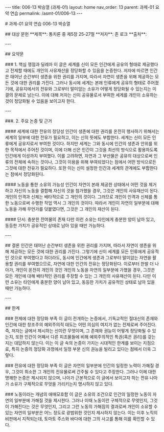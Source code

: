 \-\-- title: 006-13 박승열 (과제-01) layout: home nav_order: 13 parent:
과제-01 요약 연습 permalink: /asmt-01/006-13 \-\--

\# 과제-01 요약 연습 006-13 박승열

\## 대상 문헌 \*\*제목\*\*: 통치론 중 제5장 25-27절 \*\*저자\*\*: 존
로크 \*\*출처\*\*:

\-\--

\## 요약문

\### 1. 핵심 쟁점과 딜레마 이 글은 세계를 신이 모든 인간에게 공유의
형태로 제공했다고 전제할 때에도 개인의 사유재산을 정당화할 수 있음을
논증한다. 저자에 따르면 인간은 태어난 순간부터 생존을 위한 권리를
가지며, 따라서 자연이 생존을 위해 제공하는 모든 것에 대한 권리를 가진다.
그러나 동시에 세계는 본래 인류에게 공유의 형태로 주어졌기에,
공유지에서의 전유와 그로부터 말미암는 소유가 어떻게 정당화될 수 있는지는
미결의 문제로 남는다. 이에 대해 저자는 신이 공유물로서 부여한 세계를
개인이 소유하는 것이 정당화될 수 있음을 보이고자 한다.

\-\--

###. 2. 주요 논증 및 근거

\#### 세계에 대한 전유의 정당성 인간이 생존에 대한 권리를 온전히
행사하기 위해서는 세계의 일부에 대한 전유가 필요하고, 이는 신의 뜻에도
부합한다. 세계는 신이 모든 인류에게 공유지로서 부여한 것이다. 하지만
세계는 그와 동시에 인간의 생존과 안위를 위한 목적에서 주어진 것이며,
이에 더해 신은 인간이 그것을 최선의 방식으로 활용하도록 인간에게
이성까지 부여했다. 이를 고려하면, 자연과 그 부산물은 공유의 대상으로써
인류의 전체에 속하는 것이나, 그것이 이용을 위해 부여되었다는 점에서 어떤
방식으로든 그것에 대한 전유가 필요하다. 또한 이는 신이 설정한 인간과
세계의 관계에도 부합한다는 점에서 정당화된다.

\#### 노동을 통한 소유의 가능성 인간이 자연이 본래 제공한 상태에서 어떤
것을 제거하고 자신의 노동을 결합해 자신의 것을 첨가했을 경우, 그것은
개인의 사유재산이 된다. 개인의 인격과 신체는 배타적으로 그 개인의
것이다. 그러므로 개인이 인격과 신체를 통한 노동으로써 수행한 작업 역시
그 개인의 것이다. 따라서 개인이 자연의 일부분에 대해 노동을 가해
무언가를 덧붙였다면, 그것은 그 개인의 재산이 된다.

\#### 단서: 충분한 잔여물의 존재 다만 이런 소유는 타인에게 충분한 양이
남아 있고, 동등한 가치가 공유적인 상태로 남아 있을 때만 가능하다.

\-\--

\## 결론 인간은 태어난 순간부터 생존을 위한 권리를 가지며, 따라서 자연이
생존을 위해 제공하는 모든 것에 대한 권리를 가진다. 그렇기에 신이 세계를
모든 인류에게 공유적인 것으로 부여했다고 하더라도, 동시에 인간에게
생존과 그로부터 말미암는 자연을 활용할 권리를 부여했으므로, 자연에 대한
인간의 전유는 정당화된다. 이로부터 한발 더 나아가, 개인이 온전히 개인의
것인 개인의 노동을 자연의 일부분에 가했을 경우, 그것은 모든 개인에 대해
배타적인 권리를 주장할 수 있는 그 개인의 사유재산이 된다. 다만 이런
소유는 타인에게 충분한 양이 남아 있고, 동등한 가치가 공유적인 상태로
남아 있을 때만 가능하다.

\-\--

\## 한계

\### 전제에 대한 정당화 부족 이 글이 전개하는 논증에서, 기독교적인
절대신의 존재와 인간에 대한 창조주의 예외주의적 태도는 어떤 의심의
여지가 없는 전제로써 주어진다. 즉, 저자는 글에서 제시하는 신이란
무엇이며, 그 존재와 권능이 어떻게 정당화될 수 있는지, 또한 인간이 어째서
다른 피조물들에 비해 예외주의적인 특권(혹은 권리)를 갖는지는 대답하지
않는다. 이는 이 글 속의 논증이 가지는 시대적인 한계를 보이는 지점으로,
특히 논증의 정당화 과정에서 일정 부분 신의 권능을 빌리고 있다는 점에서
더욱 그렇다.

\### 전유에 대한 정당화 부족 이 글은 자연의 일부분에 인간의 일정한
노력이 가해질 경우, 그것이 최소한 그 개인의 전유물로써 간주될 수 있다고
주장한다. 그러나 이에 대한 명쾌한 논증은 제시되지 않으며, 나아가
근본적으로 이 글에서 보이고자 하는 전유 나아가 소유가 구체적으로 무엇을
가리키는지 명시하지 않고 있다.

\### 노동이라는 개념의 애매모호함 이 글은 소유의 조건으로 인간의 일정한
노동이 자연의 일부분에 가해질 것을 제시한다. 그러나 이때 노동이란
구체적으로 무엇인지, 그것이 가해진다는 것은 무엇인지, 그리고 그런 노동의
가해짐의 결과로써 개인이 소유할 수 있는 자연의 일부분은 어느 정도로
광범위한 것인지 제시하지 않는다. 이는 이후 노직의 비판에서 지적되는데,
토마토 주스와 바다에 대한 그의 사고를 통해 이를 확인할 수 있다.
